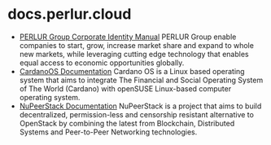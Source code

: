 # docs.perlur.cloud

- [PERLUR Group Corporate Identity Manual](https://docs.perlur.cloud/corporate-identity-manual/)
PERLUR Group enable companies to start, grow, increase market share and expand to whole new markets, while leveraging cutting edge technology that enables equal access to economic opportunities globally.
- [CardanoOS Documentation](https://cardanoos.perlur.cloud/)
Cardano OS is a Linux based operating system that aims to integrate The Financial and Social Operating System of The World (Cardano) with openSUSE Linux-based computer operating system.
- [NuPeerStack Documentation](https://docs.perlur.cloud/NuPeerStack/)
NuPeerStack is a project that aims to build decentralized, permission-less and censorship resistant alternative to OpenStack by combining the latest from Blockchain, Distributed Systems and Peer-to-Peer Networking technologies.

